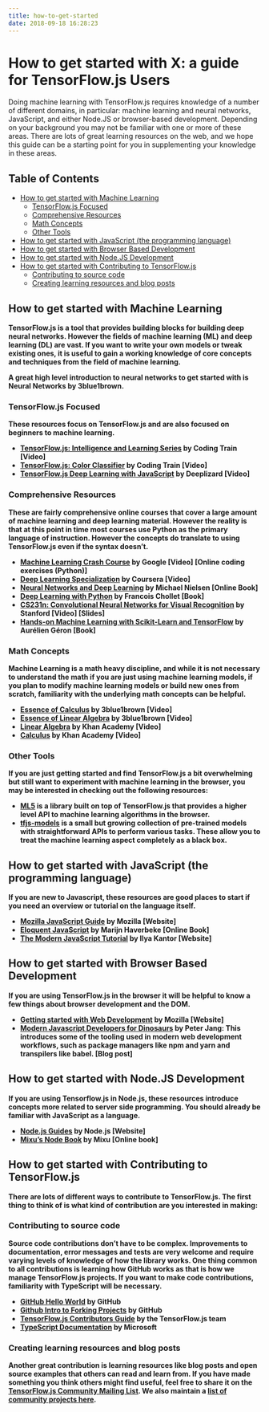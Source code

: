 ```yaml
---
title: how-to-get-started
date: 2018-09-18 16:28:23
---
```


# How to get started with X: a guide for TensorFlow.js Users

Doing machine learning with TensorFlow.js requires knowledge of a number of different domains, in particular: machine learning and neural networks, JavaScript, and either Node.JS or browser-based development. Depending on your background you may not be familiar with one or more of these areas. There are lots of great learning resources on the web, and we hope this guide can be a starting point for you in supplementing your knowledge in these areas.

## Table of Contents

- [How to get started with Machine Learning](#ml)
  - [TensorFlow.js Focused](#ml-tfjs)
  - [Comprehensive Resources](#ml-comprehensive)
  - [Math Concepts](#ml-math)
  - [Other Tools](#ml-other)
- [How to get started with JavaScript (the programming language)](#js)
- [How to get started with Browser Based Development](#browser)
- [How to get started with Node.JS Development](#node)
- [How to get started with Contributing to TensorFlow.js](#contrib)
  - [Contributing to source code](#contrib-source)
  - [Creating learning resources and blog posts](#contrib-learning)

## <a name="ml"></a> How to get started with <strong>Machine Learning<strong>

TensorFlow.js is a tool that provides building blocks for building deep neural networks. However the fields of machine learning (ML) and deep learning (DL) are vast. If you want to write your own models or tweak existing ones, it is useful to gain a working knowledge of core concepts and techniques from the field of machine learning.

A great high level introduction to neural networks to get started with is Neural Networks by 3blue1brown.

### <a name="ml-tfjs"></a> TensorFlow.js Focused

These resources focus on TensorFlow.js and are also focused on beginners to machine learning.

- [TensorFlow.js: Intelligence and Learning Series](https://www.youtube.com/playlist?list=PLRqwX-V7Uu6YIeVA3dNxbR9PYj4wV31oQ) by Coding Train [Video]
- [TensorFlow.js: Color Classifier](https://www.youtube.com/playlist?list=PLRqwX-V7Uu6bmMRCIoTi72aNWHo7epX4L) by Coding Train [Video]
- [TensorFlow.js Deep Learning with JavaScript](https://www.youtube.com/playlist?list=PLZbbT5o_s2xr83l8w44N_g3pygvajLrJ-) by Deeplizard [Video]

### <a name="ml-comprehensive"></a> Comprehensive Resources

These are fairly comprehensive online courses that cover a large amount of machine learning and deep learning material. However the reality is that at this point in time most courses use Python as the primary language of instruction. However the concepts do translate to using TensorFlow.js even if the syntax doesn’t.

- [Machine Learning Crash Course](https://developers.google.com/machine-learning/crash-course/ml-intro) by Google	[Video] [Online coding exercises (Python)]
- [Deep Learning Specialization](https://www.coursera.org/specializations/deep-learning) by Coursera [Video]
- [Neural Networks and Deep Learning](http://neuralnetworksanddeeplearning.com/) by Michael Nielsen [Online Book]
- [Deep Learning with Python](https://www.manning.com/books/deep-learning-with-python) by Francois Chollet [Book]
- [CS231n: Convolutional Neural Networks for Visual Recognition](http://cs231n.stanford.edu/) by Stanford [Video] [Slides]
- [Hands-on Machine Learning with Scikit-Learn and TensorFlow](http://shop.oreilly.com/product/0636920052289.do) by Aurélien Géron [Book]

### <a name="ml-math"></a> Math Concepts

Machine Learning is a math heavy discipline, and while it is not necessary to understand the math if you are just using machine learning models, if you plan to modify machine learning models or build new ones from scratch, familiarity with the underlying math concepts can be helpful.

- [Essence of Calculus](https://www.youtube.com/playlist?list=PLZHQObOWTQDMsr9K-rj53DwVRMYO3t5Yr) by 3blue1brown [Video]
- [Essence of Linear Algebra](https://www.youtube.com/playlist?list=PLZHQObOWTQDPD3MizzM2xVFitgF8hE_ab) by 3blue1brown  [Video]
- [Linear Algebra](https://www.khanacademy.org/math/linear-algebra) by Khan Academy [Video]
- [Calculus](https://www.khanacademy.org/math/calculus-home) by Khan Academy [Video]

### <a name="ml-other"></a> Other Tools

If you are just getting started and find TensorFlow.js a bit overwhelming but still want to experiment with machine learning in the browser, you may be interested in checking out the following resources:

- [ML5](https://ml5js.org/) is a library built on top of TensorFlow.js that provides a higher level API to machine learning algorithms in the browser.
- [tfjs-models](https://github.com/tensorflow/tfjs-models) is a small but growing collection of pre-trained models with straightforward APIs to perform various tasks. These allow you to treat the machine learning aspect completely as a black box.

## <a name="js"></a> How to get started with <strong>JavaScript (the programming language)</strong>

If you are new to Javascript, these resources are good places to start if you need an overview or tutorial on the language itself.

- [Mozilla JavaScript Guide](https://developer.mozilla.org/en-US/docs/Web/JavaScript) by Mozilla [Website]
- [Eloquent JavaScript](http://eloquentjavascript.net/) by Marijn Haverbeke  [Online Book]
- [The Modern JavaScript Tutorial](https://javascript.info/) by Ilya Kantor [Website]

## <a name="browser"></a>How to get started with Browser Based Development

If you are using TensorFlow.js in the browser it will be helpful to know a few things about browser development and the DOM.

- [Getting started with Web Development](https://developer.mozilla.org/en-US/docs/Learn/Getting_started_with_the_web) by Mozilla [Website]
- [Modern Javascript Developers for Dinosaurs](https://medium.com/the-node-js-collection/modern-javascript-explained-for-dinosaurs-f695e9747b70) by Peter Jang:
This introduces some of the tooling used in modern web development workflows, such as package managers like npm and yarn and transpilers like babel. [Blog post]

## <a name="node"></a>How to get started with Node.JS Development

If you are using Tensorflow.js in Node.js, these resources introduce concepts more related to server side programming. You should already be familiar with JavaScript as a language.

- [Node.js Guides](https://nodejs.org/en/docs/guides/) by Node.js [Website]
- [Mixu’s Node Book](http://book.mixu.net/node/single.html) by Mixu [Online book]

## <a name="contrib"></a>How to get started with Contributing to TensorFlow.js

There are lots of different ways to contribute to TensorFlow.js. The first thing to think of is what kind of contribution are you interested in making:

### <a name="contrib-source"></a>Contributing to source code

Source code contributions don’t have to be complex. Improvements to documentation, error messages and tests are very welcome and require varying levels of knowledge of how the library works. One thing common to all contributions is learning how GitHub works as that is how we manage TensorFlow.js projects. If you want to make code contributions, familiarity with TypeScript will be necessary.

- [GitHub Hello World](https://guides.github.com/activities/hello-world/) by GitHub
- [Github Intro to Forking Projects](https://guides.github.com/activities/forking/) by GitHub
- [TensorFlow.js Contributors Guide](https://github.com/tensorflow/tfjs/blob/master/CONTRIBUTING.md) by the TensorFlow.js team
- [TypeScript Documentation](https://www.typescriptlang.org/docs/home.html) by Microsoft

### <a name="contrib-learning"></a>Creating learning resources and blog posts

Another great contribution is learning resources like blog posts and open source examples that others can read and learn from. If you have made something you think others might find useful, feel free to share it on the [TensorFlow.js Community Mailing List](https://groups.google.com/a/tensorflow.org/forum/#!forum/tfjs). We also maintain a [list of community projects here](https://github.com/tensorflow/tfjs/blob/master/GALLERY.md).
